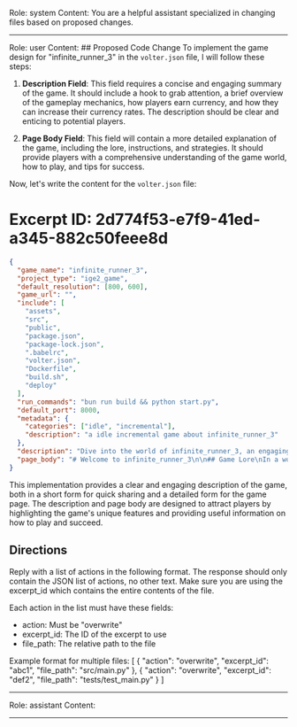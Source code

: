 Role: system
Content: You are a helpful assistant specialized in changing files based on proposed changes.
__________________
Role: user
Content: ## Proposed Code Change
To implement the game design for "infinite_runner_3" in the `volter.json` file, I will follow these steps:

1. **Description Field**: This field requires a concise and engaging summary of the game. It should include a hook to grab attention, a brief overview of the gameplay mechanics, how players earn currency, and how they can increase their currency rates. The description should be clear and enticing to potential players.

2. **Page Body Field**: This field will contain a more detailed explanation of the game, including the lore, instructions, and strategies. It should provide players with a comprehensive understanding of the game world, how to play, and tips for success.

Now, let's write the content for the `volter.json` file:

# Excerpt ID: 2d774f53-e7f9-41ed-a345-882c50feee8d
```json volter.json
{
  "game_name": "infinite_runner_3",
  "project_type": "ige2_game",
  "default_resolution": [800, 600],
  "game_url": "",
  "include": [
    "assets",
    "src",
    "public",
    "package.json",
    "package-lock.json",
    ".babelrc",
    "volter.json",
    "Dockerfile",
    "build.sh",
    "deploy"
  ],
  "run_commands": "bun run build && python start.py",
  "default_port": 8000,
  "metadata": {
    "categories": ["idle", "incremental"],
    "description": "a idle incremental game about infinite_runner_3"
  },
  "description": "Dive into the world of infinite_runner_3, an engaging idle incremental game where AI-controlled runners race across multiple tracks, collecting coins and avoiding obstacles. Watch as your runners automatically gather coins, and use these to purchase upgrades that enhance your runners' speed, coin collection efficiency, and more. The more you upgrade, the faster your currency grows!",
  "page_body": "# Welcome to infinite_runner_3\n\n## Game Lore\nIn a world where speed and strategy reign supreme, your runners are on a never-ending quest to collect as many coins as possible. As the mastermind behind these runners, your goal is to optimize their performance and maximize your earnings.\n\n## How to Play\n- **Objective**: Accumulate coins by having your runners collect them from the tracks.\n- **Gameplay**: Runners automatically move from left to right across multiple parallel tracks. They collect coins and avoid obstacles by switching tracks.\n- **Currency**: Coins are your primary currency, appearing automatically on the tracks. Runners collect these coins, adding to your total.\n\n## Upgrades\nEnhance your gameplay by purchasing upgrades:\n- **Increase the number of simultaneous runners** to cover more ground.\n- **Boost runner movement speed** to collect coins faster.\n- **Multiply coin value** to increase earnings per coin.\n- **Increase coin spawn frequency** to have more coins available.\n- **Add more parallel tracks** to expand your runners' paths.\n- **Enhance runner collision radius** to make coin collection easier.\n\n## Strategies\n- Focus on upgrading coin value and spawn frequency early to boost your earnings.\n- Balance your upgrades to ensure a steady increase in currency accumulation.\n- Keep an eye on the number of runners and their speed to optimize track coverage.\n\nEmbark on this endless journey and see how far your strategic skills can take you in infinite_runner_3!"
}
```

This implementation provides a clear and engaging description of the game, both in a short form for quick sharing and a detailed form for the game page. The description and page body are designed to attract players by highlighting the game's unique features and providing useful information on how to play and succeed.

## Directions
Reply with a list of actions in the following format. The response should only contain the JSON list of actions, no other text.
Make sure you are using the excerpt_id which contains the entire contents of the file.

Each action in the list must have these fields:
- action: Must be "overwrite"
- excerpt_id: The ID of the excerpt to use
- file_path: The relative path to the file

Example format for multiple files:
[
    {
        "action": "overwrite",
        "excerpt_id": "abc1",
        "file_path": "src/main.py"
    },
    {
        "action": "overwrite",
        "excerpt_id": "def2",
        "file_path": "tests/test_main.py"
    }
]
__________________
Role: assistant
Content: 
__________________
